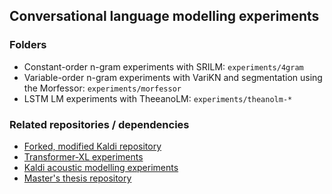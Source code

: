 ## Conversational language modelling experiments

### Folders
- Constant-order n-gram experiments with SRILM: ```experiments/4gram```
- Variable-order n-gram experiments with VariKN and segmentation using the Morfessor: ```experiments/morfessor```
- LSTM LM experiments with TheeanoLM: ```experiments/theanolm-*```

### Related repositories / dependencies
- [Forked, modified Kaldi repository](https://github.com/anmoisio/kaldi)
- [Transformer-XL experiments](https://github.com/anmoisio/transformer-xl)
- [Kaldi acoustic modelling experiments](https://github.com/anmoisio/kaldi-am)
- [Master's thesis repository](https://github.com/anmoisio/thesis)

<!-- ### Experiment results
- [Link to the Excel sheet](https://aaltofi-my.sharepoint.com/:x:/g/personal/anssi_moisio_aalto_fi/EUseUb6B7dpFj4n1wKFS578BDKyXjpye067WSZ_ksKAuuQ?e=3d3ZrO) -->
